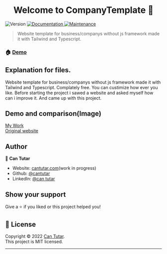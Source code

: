 <h1 align="center">Welcome to CompanyTemplate 👋</h1>
<p>
  <img alt="Version" src="https://img.shields.io/badge/version-1.0.0-blue.svg?cacheSeconds=2592000" />
  <a href="https://github.com/cantutar/IOS-Themed-Javascript-Calculator" target="_blank">
    <img alt="Documentation" src="https://img.shields.io/badge/documentation-yes-brightgreen.svg" />
  </a>
  <a href="https://github.com/cantutar/IOS-Themed-Javascript-Calculator/graphs/commit-activity" target="_blank">
    <img alt="Maintenance" src="https://img.shields.io/badge/Maintained%3F-yes-green.svg" />
  </a>
</p>

> Website template for business/companys without js framework made it with Tailwind and Typescript.

### 🏠 [Demo](https://cantutar.github.io/CompanyTemplate/)

## Explanation for files.


Website template for business/companys without js framework made it with Tailwind and Typescript. Complately free. You can custimize how ever you like. Before starting the project i sawed a website and asked myself how can i improve it. And came up with this project.


## Demo and comparison(Image)

[My Work](https://cantutar.github.io/CompanyTemplate/)
<br/>
[Original website](https://geometryventure.dev/en/)


## Author

👤 **Can Tutar**

* Website: [cantutar.com](https://cantutar.com)(work in progress)
* Github: [@cantutar](https://github.com/cantutar)
* LinkedIn: [@can tutar](https://www.linkedin.com/in/can-tutar)


## Show your support

Give a ⭐️ if you liked or this project helped you!

## 📝 License

Copyright © 2022 [Can Tutar](https://github.com/cantutar).<br />
This project is MIT licensed.

***

